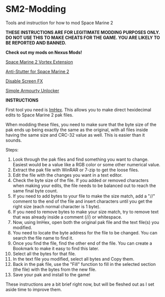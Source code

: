 # SM2-Modding
Tools and instruction for how to mod Space Marine 2

**THESE INSTRUCTIONS ARE FOR LEGITIMATE MODDING PURPOSES ONLY. DO NOT USE THIS TO MAKE CHEATS FOR THE GAME. YOU ARE LIKELY TO BE REPORTED AND BANNED.**

**Check out my mods on Nexus Mods!**

[Space Marine 2 Vortex Extension](https://www.nexusmods.com/site/mods/961)

[Anti-Stutter for Space Marine 2](https://www.nexusmods.com/warhammer40000spacemarine2/mods/1)

[Disable Screen FX](https://www.nexusmods.com/warhammer40000spacemarine2/mods/29)

[Simple Armourty Unlocker](https://www.nexusmods.com/warhammer40000spacemarine2/mods/61?tab=posts)



**INSTRUCTIONS**

First tool you need is [ImHex](https://github.com/WerWolv/ImHex). This allows you to make direct hexidecimal edits to Space Marine 2 pak files. 

When modding these files, you need to make sure that the byte size of the pak ends up being exactly the same as the original, with all files inside having the same size and CRC-32 value as well. This is easier than it sounds.


Steps:
1. Look through the pak files and find something you want to change. Easiest would be a value like a RGB color or some other numerical value.
2. Extract the pak file with WinRAR or 7-zip to get the loose files.
3. Edit the file with the changes you want in a text editor.
4. Check the byte size of the file. If you added or removed characters when making your edits, the file needs to be balanced out to reach the same final byte count. 
5. If you need to add bytes to your file to make the size match, add a "//" comment to the end of the file and insert characters until you get the right size (each normal character is 1 byte).
6. If you need to remove bytes to make your size match, try to remove text that was already inside a comment (//) or whitespace.
7. Now, using ImHex, open both the original pak file and the text file(s) you modified.
8. You need to locate the byte address for the file to be changed. You can search the file name to find it.
9. Once you find the file, find the other end of the file. You can create a Bookmark to make it easy to find this later.
10. Select all the bytes for that file.
11. In the text file you modified, select all bytes and Copy them.
12. Back in the pak file, use the "Fill" function to fill in the selected section (the file) with the bytes from the new file.
13. Save your pak and install to the game!

These instructions are a bit brief right now, but will be fleshed out as I set aside time to improve them.


